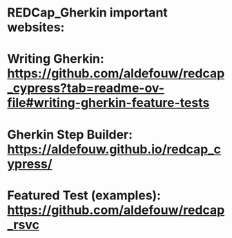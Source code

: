 # REDCap_Gherkin important websites:
# Writing Gherkin: https://github.com/aldefouw/redcap_cypress?tab=readme-ov-file#writing-gherkin-feature-tests
# Gherkin Step Builder: https://aldefouw.github.io/redcap_cypress/
# Featured Test (examples): https://github.com/aldefouw/redcap_rsvc
